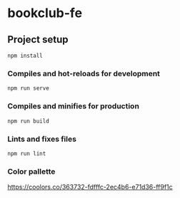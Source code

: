 # bookclub-fe

## Project setup
```
npm install
```

### Compiles and hot-reloads for development
```
npm run serve
```

### Compiles and minifies for production
```
npm run build
```

### Lints and fixes files
```
npm run lint
```

### Color pallette
https://coolors.co/363732-fdfffc-2ec4b6-e71d36-ff9f1c
